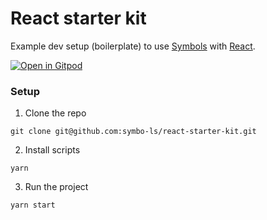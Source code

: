 # React starter kit
Example dev setup (boilerplate) to use [Symbols](https://github.com/symbo-ls) with [React](https://github.com/react).

[![Open in Gitpod](https://gitpod.io/button/open-in-gitpod.svg)](https://gitpod.io/#https://github.com/symbo-ls/react-starter-kit)

### Setup

1. Clone the repo
```
git clone git@github.com:symbo-ls/react-starter-kit.git
```

2. Install scripts
```
yarn
```

3. Run the project
```
yarn start
```
